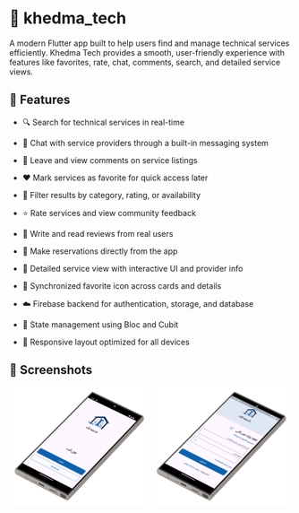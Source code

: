 # 📱 khedma_tech

A modern Flutter app built to help users find and manage technical services efficiently. Khedma Tech provides a smooth, user-friendly experience with features like favorites, rate, chat, comments, search, and detailed service views.


## 🚀 Features

- 🔍 Search for technical services in real-time

- 💬 Chat with service providers through a built-in messaging system

- 💬 Leave and view comments on service listings

- ❤️ Mark services as favorite for quick access later

- 🎯 Filter results by category, rating, or availability

- ⭐ Rate services and view community feedback

- 📝 Write and read reviews from real users

- 📅 Make reservations directly from the app

- 📄 Detailed service view with interactive UI and provider info

- 🔁 Synchronized favorite icon across cards and details

- ☁️ Firebase backend for authentication, storage, and database

- 🎯 State management using Bloc and Cubit

- 📱 Responsive layout optimized for all devices


## 📸 Screenshots

<p float="left">
  <img src="assets/screenshots/Screenshot_1749661387-left.png" width="250"/>
  <img src="assets/screenshots/Screenshot_1749662828-left.png
" width="250"/>
</p>
